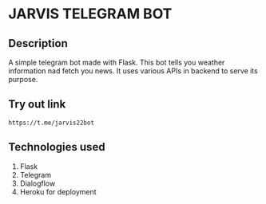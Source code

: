 # JARVIS TELEGRAM BOT 

## Description
A simple telegram bot made with Flask. This bot tells you weather information nad fetch you news. It uses various APIs in backend to serve its purpose.

## Try out link
`https://t.me/jarvis22bot`

## Technologies used 
1. Flask
2. Telegram
3. Dialogflow
4. Heroku for deployment